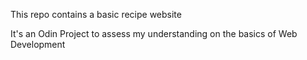 This repo contains a basic recipe website  

It's an Odin Project to assess my understanding on the basics of Web Development

